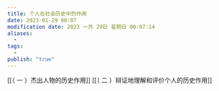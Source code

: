 ```yaml
---
title: 个人在社会历史中的作用
date: 2023-01-29 00:07
modification date: 2023 一月 29日 星期日 00:07:14
aliases:
  - 
tags:
  - 
publish: "true"
---
```


[[（ 一 ）杰出人物的历史作用]]
[[（ 二 ）辩证地理解和评价个人的历史作用]]
